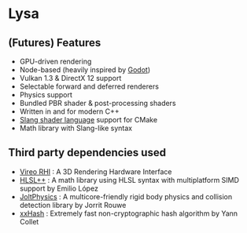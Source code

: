 # Lysa

## (Futures) Features

- GPU-driven rendering
- Node-based (heavily inspired by [Godot](https://godotengine.org/))
- Vulkan 1.3 & DirectX 12 support
- Selectable forward and deferred renderers
- Physics support
- Bundled PBR shader & post-processing shaders
- Written in and for modern C++
- [Slang shader language](https://shader-slang.org/) support for CMake
- Math library with Slang-like syntax

## Third party dependencies used

- [Vireo RHI](https://github.com/HenriMichelon/vireo_rhi) : A 3D Rendering Hardware Interface
- [HLSL++](https://github.com/redorav/hlslpp/) : A math library using HLSL syntax with multiplatform SIMD support by Emilio López
- [JoltPhysics](https://github.com/jrouwe/JoltPhysics) : A multicore-friendly rigid body physics and collision detection library by Jorrit Rouwe
- [xxHash](https://github.com/Cyan4973/xxHash) : Extremely fast non-cryptographic hash algorithm by Yann Collet
